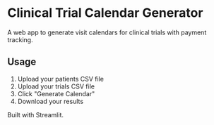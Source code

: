# Clinical Trial Calendar Generator

A web app to generate visit calendars for clinical trials with payment tracking.

## Usage
1. Upload your patients CSV file
2. Upload your trials CSV file  
3. Click "Generate Calendar"
4. Download your results

Built with Streamlit.
